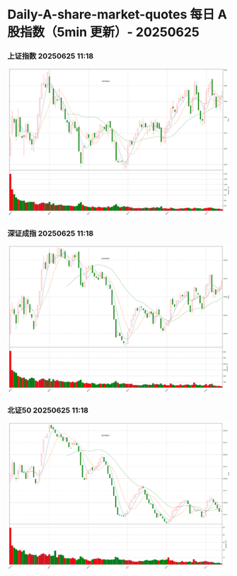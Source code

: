 
# Daily-A-share-market-quotes 每日 A 股指数（5min 更新）- 20250625

### 上证指数 20250625 11:18
![](./fig/2025/6/20250625-sh000001.png)

### 深证成指 20250625 11:18
![](./fig/2025/6/20250625-sz399001.png)

### 北证50 20250625 11:18
![](./fig/2025/6/20250625-bj899050.png)

